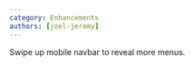 ```yaml
---
category: Enhancements
authors: [joel-jeremy]
---
```


Swipe up mobile navbar to reveal more menus.
